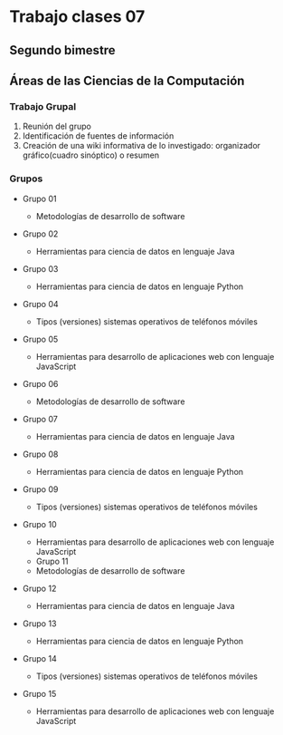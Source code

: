 # Trabajo clases 07
## Segundo bimestre

## Áreas de las Ciencias de la Computación

### Trabajo Grupal

1. Reunión del grupo
2. Identificación de fuentes de información
3. Creación de una wiki informativa de lo investigado: organizador gráfico(cuadro sinóptico) o resumen

### Grupos

* Grupo 01
	- Metodologías de desarrollo de software

* Grupo 02
	- Herramientas para ciencia de datos en lenguaje Java

* Grupo 03
	- Herramientas para ciencia de datos en lenguaje Python

* Grupo 04
	- Tipos (versiones) sistemas operativos de teléfonos móviles

* Grupo 05
 	- Herramientas para desarrollo de aplicaciones web con lenguaje JavaScript

* Grupo 06
	- Metodologías de desarrollo de software

* Grupo 07
	- Herramientas para ciencia de datos en lenguaje Java

* Grupo 08
	- Herramientas para ciencia de datos en lenguaje Python

* Grupo 09
	- Tipos (versiones) sistemas operativos de teléfonos móviles

* Grupo 10
 	- Herramientas para desarrollo de aplicaciones web con lenguaje JavaScript

	* Grupo 11
	- Metodologías de desarrollo de software

* Grupo 12
	- Herramientas para ciencia de datos en lenguaje Java

* Grupo 13
	- Herramientas para ciencia de datos en lenguaje Python

* Grupo 14
	- Tipos (versiones) sistemas operativos de teléfonos móviles

* Grupo 15
 	- Herramientas para desarrollo de aplicaciones web con lenguaje JavaScript
